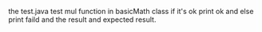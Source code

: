 the test.java test mul function in basicMath class if it's ok print ok and else print faild and the result and expected result.
